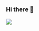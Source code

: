 ### Hi there 👋
![](https://komarev.com/ghpvc/?username=vtarelkin&color=blueviolet&label=Total+Views)
